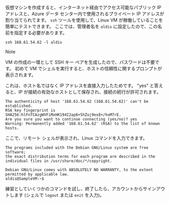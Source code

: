 仮想マシンを作成すると、インターネット経由でアクセス可能なパブリック IP アドレスと、Azure データ センター内で使用されるプライベート IP アドレスが割り当てられてます。 `ssh` ツールを使用して、Linux VM が稼働していることを簡単にテストできます。 ここでは、管理者名を `aldis` に設定したので、この名前を指定する必要があります。

```azurecli
ssh 168.61.54.62 -l aldis
```

> [!NOTE]
> VM の作成の一環として SSH キー ペアを生成したので、パスワードは不要です。 初めて VM でシェルを実行すると、ホストの信頼性に関するプロンプトが表示されます。 
> 
> これは、ホスト名ではなく IP アドレスを直接入力したためです。 "yes" と答えると、IP が接続の有効なホストとして保存され、接続の続行が許可されます。

```output
The authenticity of host '168.61.54.62 (168.61.54.62)' can't be established.
RSA key fingerprint is SHA256:hlFnTCAzgWVFiMxHK194I2ap6+5hZoj9ex8+/hoM7rE.
Are you sure you want to continue connecting (yes/no)? yes
Warning: Permanently added '168.61.54.62' (RSA) to the list of known hosts.
```

ここで、リモート シェルが表示され、Linux コマンドを入力できます。

```output
The programs included with the Debian GNU/Linux system are free software;
the exact distribution terms for each program are described in the
individual files in /usr/share/doc/*/copyright.

Debian GNU/Linux comes with ABSOLUTELY NO WARRANTY, to the extent
permitted by applicable law.
aldis@SampleVM:~$
```

練習としていくつかのコマンドを試し、終了したら、アカウントからサインアウトします (シェルで `logout` または `exit` を入力)。